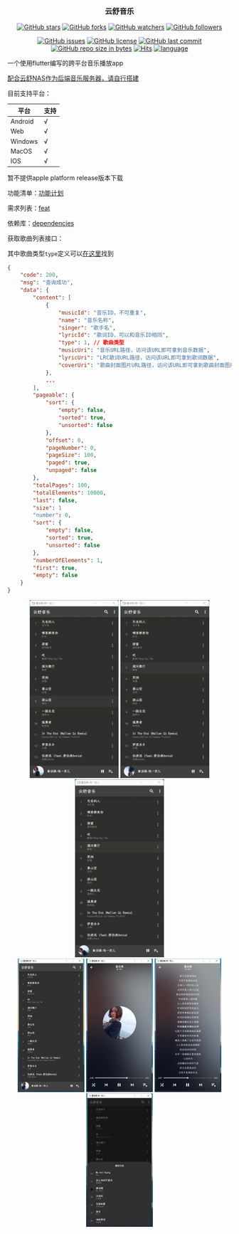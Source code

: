 <h3 align="center">云舒音乐</h3>
<div align="center">

[![GitHub stars](https://img.shields.io/github/stars/itning/yunshu_music.svg?style=social&label=Stars)](https://github.com/itning/yunshu_music/stargazers)
[![GitHub forks](https://img.shields.io/github/forks/itning/yunshu_music.svg?style=social&label=Fork)](https://github.com/itning/yunshu_music/network/members)
[![GitHub watchers](https://img.shields.io/github/watchers/itning/yunshu_music.svg?style=social&label=Watch)](https://github.com/itning/yunshu_music/watchers)
[![GitHub followers](https://img.shields.io/github/followers/itning.svg?style=social&label=Follow)](https://github.com/itning?tab=followers)


</div>

<div align="center">

[![GitHub issues](https://img.shields.io/github/issues/itning/yunshu_music.svg)](https://github.com/itning/yunshu_music/issues)
[![GitHub license](https://img.shields.io/github/license/itning/yunshu_music.svg)](https://github.com/itning/yunshu_music/blob/master/LICENSE)
[![GitHub last commit](https://img.shields.io/github/last-commit/itning/yunshu_music.svg)](https://github.com/itning/yunshu_music/commits)
[![GitHub repo size in bytes](https://img.shields.io/github/repo-size/itning/yunshu_music.svg)](https://github.com/itning/yunshu_music)
[![Hits](https://hitcount.itning.top?u=itning&r=yunshu_music)](https://github.com/itning/hit-count)
[![language](https://img.shields.io/badge/language-Dart-green.svg)](https://github.com/itning/yunshu_music)

</div>

一个使用flutter编写的跨平台音乐播放app

[配合云舒NAS作为后端音乐服务器，请自行搭建](https://github.com/itning/yunshu-nas)

目前支持平台：

| 平台    | 支持 |
| ------- | ---- |
| Android | √    |
| Web     | √    |
| Windows | √    |
| MacOS   | √    |
| IOS     | √    |

暂不提供apple platform release版本下载

功能清单：[功能计划](https://github.com/itning/yunshu_music/projects/1)

需求列表：[feat](https://github.com/itning/yunshu_music/issues)

依赖库：[dependencies](https://github.com/itning/yunshu_music/blob/master/yunshu_music/pubspec.yaml#L29)

获取歌曲列表接口：

其中歌曲类型`type`定义可以[在这里](https://github.com/itning/yunshu-nas/blob/master/nas-music/src/main/java/top/itning/yunshunas/music/constant/MusicType.java)找到

```json
{
    "code": 200,
    "msg": "查询成功",
    "data": {
        "content": [
            {
                "musicId": "音乐ID，不可重复",
                "name": "音乐名称",
                "singer": "歌手名",
                "lyricId": "歌词ID，可以和音乐ID相同",
                "type": 1, // 歌曲类型
                "musicUri": "音乐URL路径，访问该URL即可拿到音乐数据",
                "lyricUri": "LRC歌词URL路径，访问该URL即可拿到歌词数据",
                "coverUri": "歌曲封面图片URL路径，访问该URL即可拿到歌曲封面图片数据"
            },
            ...
        ],
        "pageable": {
            "sort": {
                "empty": false,
                "sorted": true,
                "unsorted": false
            },
            "offset": 0,
            "pageNumber": 0,
            "pageSize": 100,
            "paged": true,
            "unpaged": false
        },
        "totalPages": 100,
        "totalElements": 10000,
        "last": false,
        "size": 1
        "number": 0,
        "sort": {
            "empty": false,
            "sorted": true,
            "unsorted": false
        },
        "numberOfElements": 1,
        "first": true,
        "empty": false
    }
}
```



<div  align="center">
<img width="200" height="400" src="https://raw.githubusercontent.com/itning/yunshu_music/master/pic/a.gif"/> 
<img width="200" height="400" src="https://raw.githubusercontent.com/itning/yunshu_music/master/pic/b.gif"/> 
<img width="200" height="400" src="https://raw.githubusercontent.com/itning/yunshu_music/master/pic/c.gif"/>
</div>

<div  align="center">
<img width="150" height="300" src="https://raw.githubusercontent.com/itning/yunshu_music/master/pic/a.jpg"/> 
<img width="150" height="300" src="https://raw.githubusercontent.com/itning/yunshu_music/master/pic/b.jpg"/> 
<img width="150" height="300" src="https://raw.githubusercontent.com/itning/yunshu_music/master/pic/c.jpg"/>
<img width="150" height="300" src="https://raw.githubusercontent.com/itning/yunshu_music/master/pic/d.jpg"/>
</div>
